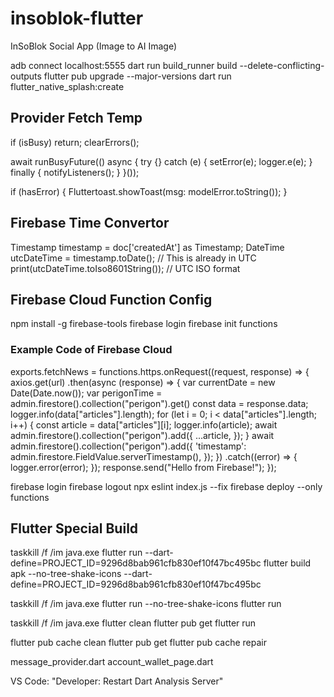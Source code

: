 # insoblok-flutter
InSoBlok Social App (Image to AI Image)

adb connect localhost:5555
dart run build_runner build --delete-conflicting-outputs
flutter pub upgrade --major-versions
dart run flutter_native_splash:create

## Provider Fetch Temp
if (isBusy) return;
    clearErrors();
    
await runBusyFuture(() async {
    try {} catch (e) {
    setError(e);
    logger.e(e);
    } finally {
    notifyListeners();
    }
}());

if (hasError) {
    Fluttertoast.showToast(msg: modelError.toString());
}

## Firebase Time Convertor
Timestamp timestamp = doc['createdAt'] as Timestamp;
DateTime utcDateTime = timestamp.toDate(); // This is already in UTC
print(utcDateTime.toIso8601String()); // UTC ISO format

## Firebase Cloud Function Config
npm install -g firebase-tools
firebase login
firebase init functions

### Example Code of Firebase Cloud
exports.fetchNews = functions.https.onRequest((request, response) => {
  axios.get(url)
    .then(async (response) => {
      var currentDate = new Date(Date.now());
      var perigonTime = admin.firestore().collection("perigon").get()
      const data = response.data;
      logger.info(data["articles"].length);
      for (let i = 0; i < data["articles"].length; i++) {
        const article = data["articles"][i];
        logger.info(article);
        await admin.firestore().collection("perigon").add({
          ...article,
        });
      }
      await admin.firestore().collection("perigon").add({
        'timestamp': admin.firestore.FieldValue.serverTimestamp(),
      });
    })
    .catch((error) => {
      logger.error(error);
    });
  response.send("Hello from Firebase!");
});

firebase login
firebase logout
npx eslint index.js --fix
firebase deploy --only functions

## Flutter Special Build
taskkill /f /im java.exe
flutter run --dart-define=PROJECT_ID=9296d8bab961cfb830ef10f47bc495bc
flutter build apk --no-tree-shake-icons --dart-define=PROJECT_ID=9296d8bab961cfb830ef10f47bc495bc

taskkill /f /im java.exe
flutter run --no-tree-shake-icons
flutter run

taskkill /f /im java.exe
flutter clean
flutter pub get
flutter run

flutter pub cache clean
flutter pub get
flutter pub cache repair

message_provider.dart
account_wallet_page.dart

VS Code: "Developer: Restart Dart Analysis Server"